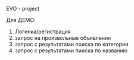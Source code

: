 EVO - project

Для ДЕМО:

1) Логинка/регистрация
2) запрос на произвольные объявления
3) запрос с результатами поиска по категории
4) запрос с результатами пииска по названию
